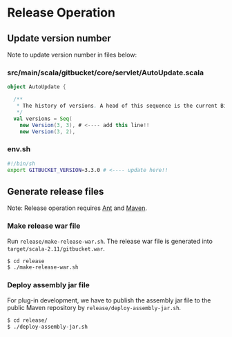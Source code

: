 Release Operation
========

Update version number
--------

Note to update version number in files below:

### src/main/scala/gitbucket/core/servlet/AutoUpdate.scala

```scala
object AutoUpdate {

  /**
   * The history of versions. A head of this sequence is the current BitBucket version.
   */
  val versions = Seq(
    new Version(3, 3), # <---- add this line!!
    new Version(3, 2),
```

### env.sh

```bash
#!/bin/sh
export GITBUCKET_VERSION=3.3.0 # <---- update here!!
```

Generate release files
--------

Note: Release operation requires [Ant](http://ant.apache.org/) and [Maven](https://maven.apache.org/).

### Make release war file

Run `release/make-release-war.sh`. The release war file is generated into `target/scala-2.11/gitbucket.war`.

```bash
$ cd release
$ ./make-release-war.sh
```

### Deploy assembly jar file

For plug-in development, we have to publish the assembly jar file to the public Maven repository by `release/deploy-assembly-jar.sh`.

```bash
$ cd release/
$ ./deploy-assembly-jar.sh
```
